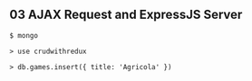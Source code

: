 ## 03 AJAX Request and ExpressJS Server

`$ mongo`

`> use crudwithredux`

`> db.games.insert({ title: 'Agricola' })`
